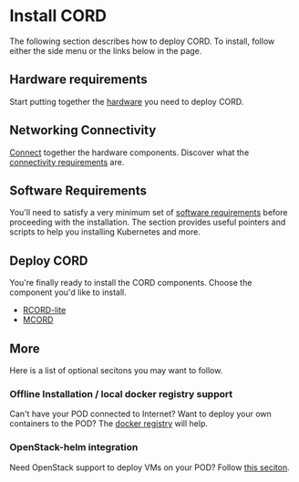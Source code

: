 # Install CORD

The following section describes how to deploy CORD. To install, follow either the side menu or the links below in the page.

## Hardware requirements

Start putting together the [hardware](./prereqs/hardware.md) you need to deploy CORD.

## Networking Connectivity

[Connect](./prereqs/networking.md) together the hardware components. Discover what the [connectivity requirements](./prereqs/networking.md) are.

## Software Requirements

You'll need to satisfy a very minimum set of [software requirements](./prereqs/software.md) before proceeding with the installation. The section provides useful pointers and scripts to help you installing Kubernetes and more.

## Deploy CORD

You're finally ready to install the CORD components. Choose the component you'd like to install.

- [RCORD-lite](./profiles/rcord/install.md)
- [MCORD](./profiles/mcord/install.md)

## More

Here is a list of optional secitons you may want to follow.

### Offline Installation / local docker registry support

Can't have your POD connected to Internet? Want to deploy your own containers to the POD? The [docker registry](./prereqs/docker-registry.md) will help.

### OpenStack-helm integration

Need OpenStack support to deploy VMs on your POD? Follow [this seciton](./prereqs/openstack-helm.md).
